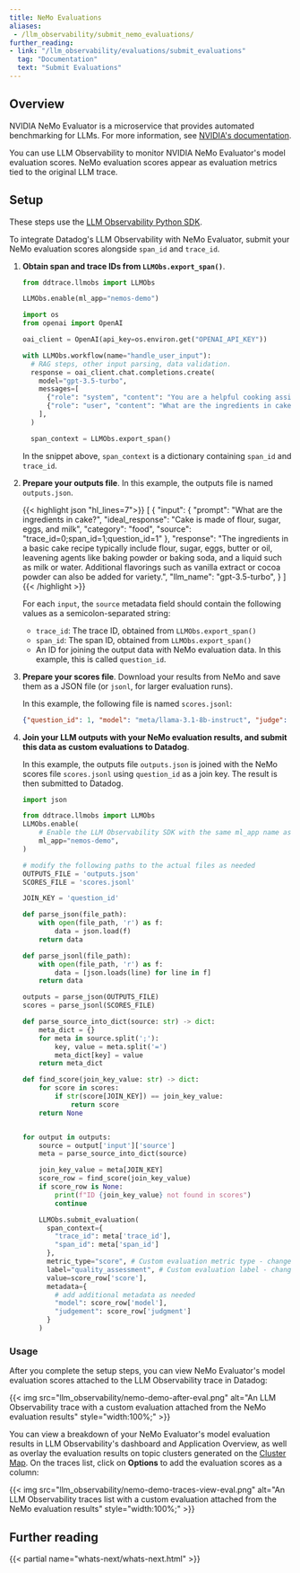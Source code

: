 ```yaml
---
title: NeMo Evaluations
aliases:
 - /llm_observability/submit_nemo_evaluations/
further_reading:
- link: "/llm_observability/evaluations/submit_evaluations"
  tag: "Documentation"
  text: "Submit Evaluations"
---
```


## Overview
NVIDIA NeMo Evaluator is a microservice that provides automated benchmarking for LLMs. For more information, see [NVIDIA's documentation][3].

You can use LLM Observability to monitor NVIDIA NeMo Evaluator's model evaluation scores. NeMo evaluation scores appear as evaluation metrics tied to the original LLM trace.

## Setup

These steps use the [LLM Observability Python SDK][1].

To integrate Datadog's LLM Observability with NeMo Evaluator, submit your NeMo evaluation scores alongside `span_id` and `trace_id`.

1. **Obtain span and trace IDs from `LLMObs.export_span()`**.

   ```python
   from ddtrace.llmobs import LLMObs

   LLMObs.enable(ml_app="nemos-demo")

   import os
   from openai import OpenAI

   oai_client = OpenAI(api_key=os.environ.get("OPENAI_API_KEY"))

   with LLMObs.workflow(name="handle_user_input"):
     # RAG steps, other input parsing, data validation.
     response = oai_client.chat.completions.create(
       model="gpt-3.5-turbo",
       messages=[
         {"role": "system", "content": "You are a helpful cooking assistant. Please reject any non-food related questions."},
         {"role": "user", "content": "What are the ingredients in cake?"},
       ],
     )

     span_context = LLMObs.export_span()
   ```

   In the snippet above, `span_context` is a dictionary containing `span_id` and `trace_id`.


2. **Prepare your outputs file**. In this example, the outputs file is named `outputs.json`. 

   {{< highlight json "hl_lines=7">}}
   [
     {
       "input": {
         "prompt": "What are the ingredients in cake?",
         "ideal_response": "Cake is made of flour, sugar, eggs, and milk",
         "category": "food",
         "source": "trace_id=0;span_id=1;question_id=1"
       },
       "response": "The ingredients in a basic cake recipe typically include flour, sugar, eggs, butter or oil, leavening agents like baking powder or baking soda, and a liquid such as milk or water. Additional flavorings such as vanilla extract or cocoa powder can also be added for variety.",
       "llm_name": "gpt-3.5-turbo",
     }
   ]
   {{< /highlight >}}

   For each `input`, the `source` metadata field should contain the following values as a semicolon-separated string:
      - `trace_id`: The trace ID, obtained from `LLMObs.export_span()`
      - `span_id`: The span ID, obtained from `LLMObs.export_span()`
      - An ID for joining the output data with NeMo evaluation data. In this example, this is called `question_id`.

3. **Prepare your scores file**. Download your results from NeMo and save them as a JSON file (or `jsonl`, for larger evaluation runs).

   In this example, the following file is named `scores.jsonl`:

   ```json
   {"question_id": 1, "model": "meta/llama-3.1-8b-instruct", "judge": ["meta/llama-3.1-8b-instruct", "single-v1"], "user_prompt": "[Instruction]\nPlease act as an impartial judge and evaluate the quality of the response provided by an AI assistant to the user question displayed below. Your evaluation should consider factors such as the helpfulness, relevance, accuracy, depth, creativity, and level of detail of the response. Begin your evaluation by providing a short explanation. Be as objective as possible. After providing your explanation, you must rate the response on a scale of 1 to 10 by strictly following this format: \"[[rating]]\", for example: \"Rating: [[5]]\".\n\n[Question]\nWhat are the ingredients in cake?\n\n[The Start of Assistant's Answer]\nThe ingredients in a basic cake recipe typically include flour, sugar, eggs, butter or oil, leavening agents like baking powder or baking soda, and a liquid such as milk or water. Additional flavorings such as vanilla extract or cocoa powder can also be added for variety.\n[The End of Assistant's Answer]", "judgment": "Rating: [[8]] The answer clearly denotes the ingredients needed to make a cake", "score": 8, "turn": 1, "tstamp": 1740429821.1071315}
   ```


4. **Join your LLM outputs with your NeMo evaluation results, and submit this data as custom evaluations to Datadog**.

   In this example, the outputs file `outputs.json` is joined with the NeMo scores file `scores.jsonl` using `question_id` as a join key. The result is then submitted to Datadog.

   ```python
   import json

   from ddtrace.llmobs import LLMObs
   LLMObs.enable(
       # Enable the LLM Observability SDK with the same ml_app name as original application
       ml_app="nemos-demo",
   )

   # modify the following paths to the actual files as needed
   OUTPUTS_FILE = 'outputs.json'
   SCORES_FILE = 'scores.jsonl'

   JOIN_KEY = 'question_id'

   def parse_json(file_path):
       with open(file_path, 'r') as f:
           data = json.load(f)
       return data

   def parse_jsonl(file_path):
       with open(file_path, 'r') as f:
           data = [json.loads(line) for line in f]
       return data

   outputs = parse_json(OUTPUTS_FILE)
   scores = parse_jsonl(SCORES_FILE)

   def parse_source_into_dict(source: str) -> dict:
       meta_dict = {}
       for meta in source.split(';'):
           key, value = meta.split('=')
           meta_dict[key] = value
       return meta_dict

   def find_score(join_key_value: str) -> dict:
       for score in scores:
           if str(score[JOIN_KEY]) == join_key_value:
               return score
       return None


   for output in outputs:
       source = output['input']['source']
       meta = parse_source_into_dict(source)

       join_key_value = meta[JOIN_KEY]
       score_row = find_score(join_key_value)
       if score_row is None:
           print(f"ID {join_key_value} not found in scores")
           continue

       LLMObs.submit_evaluation(
         span_context={
           "trace_id": meta['trace_id'],
           "span_id": meta['span_id']
         },
         metric_type="score", # Custom evaluation metric type - change as needed, either "score" or "categorical"
         label="quality_assessment", # Custom evaluation label - change as needed
         value=score_row['score'],
         metadata={
           # add additional metadata as needed
           "model": score_row['model'],
           "judgement": score_row['judgment']
         }
       )
   ```

### Usage
After you complete the setup steps, you can view NeMo Evaluator's model evaluation scores attached to the LLM Observability trace in Datadog:

{{< img src="llm_observability/nemo-demo-after-eval.png" alt="An LLM Observability trace with a custom evaluation attached from the NeMo evaluation results" style="width:100%;" >}}

You can view a breakdown of your NeMo Evaluator's model evaluation results in LLM Observability's dashboard and Application Overview, as well as overlay the evaluation results on topic clusters generated on the [Cluster Map][2]. On the traces list, click on **Options** to add the evaluation scores as a column:

{{< img src="llm_observability/nemo-demo-traces-view-eval.png" alt="An LLM Observability traces list with a custom evaluation attached from the NeMo evaluation results" style="width:100%;" >}}

## Further reading

{{< partial name="whats-next/whats-next.html" >}}

[1]: /llm_observability/setup/sdk/python
[2]: /llm_observability/cluster_map
[3]: https://docs.nvidia.com/nemo-framework/user-guide/latest/overview.html
